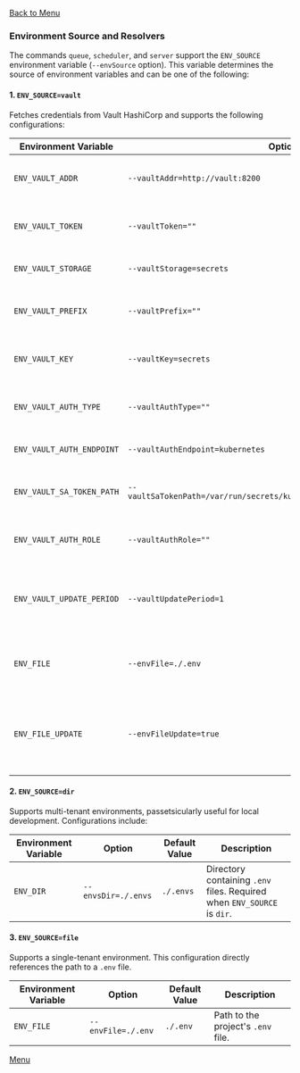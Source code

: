 [Back to Menu](../README.md#documentation)<a id='top'></a>
### **Environment Source and Resolvers**

The commands `queue`, `scheduler`, and `server` support the `ENV_SOURCE` environment variable (`--envSource` option). This variable determines the source of environment variables and can be one of the following:

####    1. `ENV_SOURCE=vault`
Fetches credentials from Vault HashiCorp and supports the following configurations:

| Environment Variable         | Option                          | Default Value                                   | Description                                                         |  
|------------------------------|---------------------------------|-----------------------------------------------|---------------------------------------------------------------------|  
| `ENV_VAULT_ADDR`             | `--vaultAddr=http://vault:8200` | `http://vault:8200`                           | Address of the Vault HashiCorp server.                              |  
| `ENV_VAULT_TOKEN`            | `--vaultToken=""`              | `""`                                          | Token for Vault HashiCorp authentication.                           |  
| `ENV_VAULT_STORAGE`          | `--vaultStorage=secrets`       | `secrets`                                     | KV storage path in Vault HashiCorp.                                 |  
| `ENV_VAULT_PREFIX`           | `--vaultPrefix=""`             | `""`                                          | Key prefix for environments in Vault KV storage.                    |  
| `ENV_VAULT_KEY`              | `--vaultKey=secrets`           | `secrets`                                     | Secret key in Vault for single-mode operation.                      |  
| `ENV_VAULT_AUTH_TYPE`        | `--vaultAuthType=""`           | `""`                                          | Authentication type for Vault: `token`, `kubernetes`.               |  
| `ENV_VAULT_AUTH_ENDPOINT`    | `--vaultAuthEndpoint=kubernetes` | `kubernetes`                                | Authentication endpoint for Vault.                                   |  
| `ENV_VAULT_SA_TOKEN_PATH`    | `--vaultSaTokenPath=/var/run/secrets/kubernetes.io/serviceaccount/token` | `/var/run/secrets/kubernetes.io/serviceaccount/token` | Vault service account token path for Kubernetes.          |  
| `ENV_VAULT_AUTH_ROLE`        | `--vaultAuthRole=""`           | `""`                                          | Authentication role for Kubernetes in Vault.                        |  
| `ENV_VAULT_UPDATE_PERIOD`    | `--vaultUpdatePeriod=1`        | `1`                                           | Period in minutes to refresh secrets; `0` disables updates.         |  
| `ENV_FILE`                   | `--envFile=./.env`             | `./.env`                                      | Path to the project's `.env` file for storing updated variables.    |  
| `ENV_FILE_UPDATE`            | `--envFileUpdate=true`         | `false`                                       | Specifies whether the `.env` file should be updated on Vault secret updates. |  


#### 2. `ENV_SOURCE=dir`
Supports multi-tenant environments, passetsicularly useful for local development. Configurations include:

| Environment Variable | Option            | Default Value | Description                                                          |  
|----------------------|-------------------|---------------|----------------------------------------------------------------------|  
| `ENV_DIR`            | `--envsDir=./.envs` | `./.envs`   | Directory containing `.env` files. Required when `ENV_SOURCE` is `dir`. |  


#### 3. `ENV_SOURCE=file`
Supports a single-tenant environment. This configuration directly references the path to a `.env` file.

| Environment Variable | Option            | Default Value | Description                                      |  
|----------------------|-------------------|---------------|------------------------------------------------|  
| `ENV_FILE`           | `--envFile=./.env` | `./.env`     | Path to the project's `.env` file.             |  

[Menu](#components)
